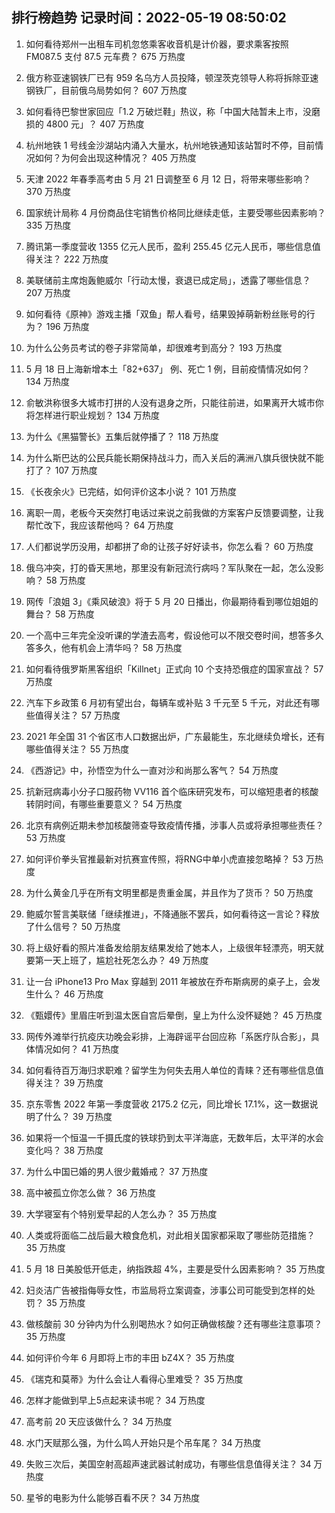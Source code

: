 
## 排行榜趋势 记录时间：2022-05-19 08:50:02
  
  1. 如何看待郑州一出租车司机忽悠乘客收音机是计价器，要求乘客按照 FM087.5 支付 87.5 元车费？ 675 万热度
    
  2. 俄方称亚速钢铁厂已有 959 名乌方人员投降，顿涅茨克领导人称将拆除亚速钢铁厂，目前俄乌局势如何？ 607 万热度
    
  3. 如何看待巴黎世家回应「1.2 万破烂鞋」热议，称「中国大陆暂未上市，没磨损的 4800 元」？ 407 万热度
    
  4. 杭州地铁 1 号线金沙湖站内涌入大量水，杭州地铁通知该站暂时不停，目前情况如何？为何会出现这种情况？ 405 万热度
    
  5. 天津 2022 年春季高考由 5 月 21 日调整至 6 月 12 日，将带来哪些影响？ 370 万热度
    
  6. 国家统计局称 4 月份商品住宅销售价格同比继续走低，主要受哪些因素影响？ 335 万热度
    
  7. 腾讯第一季度营收 1355 亿元人民币，盈利 255.45 亿元人民币，哪些信息值得关注？ 222 万热度
    
  8. 美联储前主席炮轰鲍威尔「行动太慢，衰退已成定局」，透露了哪些信息？ 207 万热度
    
  9. 如何看待《原神》游戏主播「双鱼」帮人看号，结果毁掉萌新粉丝账号的行为？ 196 万热度
    
  10. 为什么公务员考试的卷子非常简单，却很难考到高分？ 193 万热度
    
  11. 5 月 18 日上海新增本土「82+637」 例、死亡 1 例，目前疫情情况如何？ 134 万热度
    
  12. 俞敏洪称很多大城市打拼的人没有退身之所，只能往前进，如果离开大城市你将怎样进行职业规划？ 134 万热度
    
  13. 为什么《黑猫警长》五集后就停播了？ 118 万热度
    
  14. 为什么斯巴达的公民兵能长期保持战斗力，而入关后的满洲八旗兵很快就不能打了？ 107 万热度
    
  15. 《长夜余火》已完结，如何评价这本小说？ 101 万热度
    
  16. 离职一周，老板今天突然打电话过来说之前我做的方案客户反馈要调整，让我帮忙改下，我应该帮他吗？ 64 万热度
    
  17. 人们都说学历没用，却都拼了命的让孩子好好读书，你怎么看？ 60 万热度
    
  18. 俄乌冲突，打的昏天黑地，那里没有新冠流行病吗？军队聚在一起，怎么没影响？ 58 万热度
    
  19. 网传「浪姐 3」《乘风破浪》将于 5 月 20 日播出，你最期待看到哪位姐姐的舞台？ 58 万热度
    
  20. 一个高中三年完全没听课的学渣去高考，假设他可以不限交卷时间，想答多久答多久，他有机会上清华吗？ 58 万热度
    
  21. 如何看待俄罗斯黑客组织「Killnet」正式向 10 个支持恐俄症的国家宣战？ 57 万热度
    
  22. 汽车下乡政策 6 月初有望出台，每辆车或补贴 3 千元至 5 千元，对此还有哪些值得关注？ 57 万热度
    
  23. 2021 年全国 31 个省区市人口数据出炉，广东最能生，东北继续负增长，还有哪些值得关注？ 55 万热度
    
  24. 《西游记》中，孙悟空为什么一直对沙和尚那么客气？ 54 万热度
    
  25. 抗新冠病毒小分子口服药物 VV116 首个临床研究发布，可以缩短患者的核酸转阴时间，有哪些重要意义？ 54 万热度
    
  26. 北京有病例近期未参加核酸筛查导致疫情传播，涉事人员或将承担哪些责任？ 53 万热度
    
  27. 如何评价拳头官推最新对抗赛宣传照，将RNG中单小虎直接忽略掉？ 53 万热度
    
  28. 为什么黄金几乎在所有文明里都是贵重金属，并且作为了货币？ 50 万热度
    
  29. 鲍威尔誓言美联储「继续推进」，不降通胀不罢兵，如何看待这一言论？释放了什么信号？ 50 万热度
    
  30. 将上级好看的照片准备发给朋友结果发给了她本人，上级很年轻漂亮，明天就要第一天上班了，尴尬社死怎么办？ 49 万热度
    
  31. 让一台 iPhone13 Pro Max 穿越到 2011 年被放在乔布斯病房的桌子上，会发生什么？ 46 万热度
    
  32. 《甄嬛传》里眉庄听到温太医自宫后晕倒，皇上为什么没怀疑她？ 45 万热度
    
  33. 网传外滩举行抗疫庆功晚会彩排，上海辟谣平台回应称「系医疗队合影」，具体情况如何？ 41 万热度
    
  34. 如何看待百万海归求职难？留学生为何失去用人单位的青睐？还有哪些信息值得关注？ 39 万热度
    
  35. 京东零售 2022 年第一季度营收 2175.2 亿元，同比增长 17.1%，这一数据说明了什么？ 39 万热度
    
  36. 如果将一个恒温一千摄氏度的铁球扔到太平洋海底，无数年后，太平洋的水会变化吗？ 38 万热度
    
  37. 为什么中国已婚的男人很少戴婚戒？ 37 万热度
    
  38. 高中被孤立你怎么做？ 36 万热度
    
  39. 大学寝室有个特别爱早起的人怎么办？ 35 万热度
    
  40. 人类或将面临二战后最大粮食危机，对此相关国家都采取了哪些防范措施？ 35 万热度
    
  41. 5 月 18 日美股低开低走，纳指跌超 4%，主要是受什么因素影响？ 35 万热度
    
  42. 妇炎洁广告被指侮辱女性，市监局将立案调查，涉事公司可能受到怎样的处罚？ 35 万热度
    
  43. 做核酸前 30 分钟内为什么别喝热水？如何正确做核酸？还有哪些注意事项？ 35 万热度
    
  44. 如何评价今年 6 月即将上市的丰田 bZ4X？ 35 万热度
    
  45. 《瑞克和莫蒂》为什么会让人看得心里难受？ 35 万热度
    
  46. 怎样才能做到早上5点起来读书呢？ 34 万热度
    
  47. 高考前 20 天应该做什么？ 34 万热度
    
  48. 水门天赋那么强，为什么鸣人开始只是个吊车尾？ 34 万热度
    
  49. 失败三次后，美国空射高超声速武器试射成功，有哪些信息值得关注？ 34 万热度
    
  50. 星爷的电影为什么能够百看不厌？ 34 万热度
    